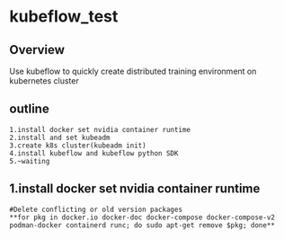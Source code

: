 # kubeflow_test
## Overview
Use kubeflow to quickly create distributed training environment on kubernetes cluster
## outline
```
1.install docker set nvidia container runtime
2.install and set kubeadm
3.create k8s cluster(kubeadm init)
4.install kubeflow and kubeflow python SDK
5.~waiting
```
## 1.install docker set nvidia container runtime
```
#Delete conflicting or old version packages
**for pkg in docker.io docker-doc docker-compose docker-compose-v2 podman-docker containerd runc; do sudo apt-get remove $pkg; done**
```
